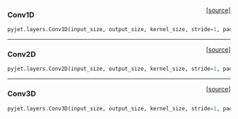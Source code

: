 <span style="float:right;">[[source]](https://github.com/PyJet/tree/master/pyjet/pyjet/layers/convolutional.py#L94)</span>
### Conv1D

```python
pyjet.layers.Conv1D(input_size, output_size, kernel_size, stride=1, padding='same', dilation=1, groups=1, use_bias=True, activation='linear', num_layers=1, batchnorm=False, input_dropout=0.0, dropout=0.0)
```

----

<span style="float:right;">[[source]](https://github.com/PyJet/tree/master/pyjet/pyjet/layers/convolutional.py#L106)</span>
### Conv2D

```python
pyjet.layers.Conv2D(input_size, output_size, kernel_size, stride=1, padding='same', dilation=1, groups=1, use_bias=True, activation='linear', num_layers=1, batchnorm=False, input_dropout=0.0, dropout=0.0)
```

----

<span style="float:right;">[[source]](https://github.com/PyJet/tree/master/pyjet/pyjet/layers/convolutional.py#L118)</span>
### Conv3D

```python
pyjet.layers.Conv3D(input_size, output_size, kernel_size, stride=1, padding='same', dilation=1, groups=1, use_bias=True, activation='linear', num_layers=1, batchnorm=False, input_dropout=0.0, dropout=0.0)
```
